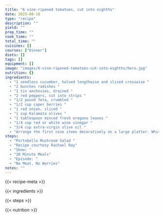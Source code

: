 ```yaml
---
title: "6 vine-ripened tomatoes, cut into eighths"
date: 2025-08-18
type: "recipe"
description: ""
yield: ""
prep_time: ""
cook_time: ""
total_time: ""
cuisines: []
courses: ["Dinner"]
diets: []
tags: []
equipment: []
image: "images/6-vine-ripened-tomatoes-cut-into-eighths/hero.jpg"
nutrition: {}
ingredients:
  - "1 seedless cucumber, halved lengthwise and sliced crosswise "
  - "2 bunches radishes "
  - "1 tin anchovies, drained "
  - "2 red peppers, cut into strips "
  - "1/2 pound feta, crumbled "
  - "1/2 cup caper berries "
  - "1 red onion, sliced "
  - "1 cup Kalamata olives "
  - "1 tablespoon minced fresh oregano leaves "
  - "1/4 cup red or white wine vinegar "
  - "3/4 cup extra-virgin olive oil "
  - "Arrange the first nine items decoratively on a large platter. Whisk together the oregano, the vinegar and salt and pepper, to taste. Add the oil in a stream, whisking. Drizzle the dressing over the platter."
steps:
  - "Portobello Mushroom Salad "
  - "Recipe courtesy Rachael Ray"
  - "Show: "
  - "30 Minute Meals"
  - "Episode: "
  - "No Meat, No Worries"
notes: ""
---
```

{{< recipe-meta >}}

{{< ingredients >}}

{{< steps >}}

{{< nutrition >}}
